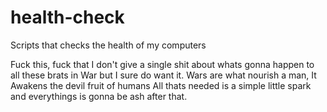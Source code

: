 # health-check
Scripts that checks the health of my computers

Fuck this, fuck that
I don't give a single shit about whats gonna happen to all
these brats in War but I sure do want it. 
Wars are what nourish a man, It Awakens the devil fruit of humans
All thats needed is a simple little spark and everythings is gonna be 
ash after that.